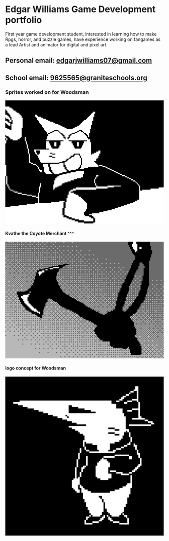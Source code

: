 # Edgar Williams Game Development portfolio
First year game development student, interested in learning how to make Rpgs, horror, and puzzle games, have experience working on fangames as a lead Artist and animator for digital and pixel art.

## Personal email: edgarjwilliams07@gmail.com      
## School email: 9625565@graniteschools.org

### Sprites worked on for Woodsman
![Kvathe](https://github.com/Ewilli07/gamedevportfolio/blob/main/images/EdgarWCoyote.gif)
#### Kvathe the Coyote Merchant ^^^

![axelogo](https://github.com/Ewilli07/gamedevportfolio/blob/main/images/EdgarWilliamsAxeLogo.png)
#### logo concept for Woodsman

![fimsh](https://github.com/Ewilli07/gamedevportfolio/blob/main/images/edgarwilliamsfish.png)
